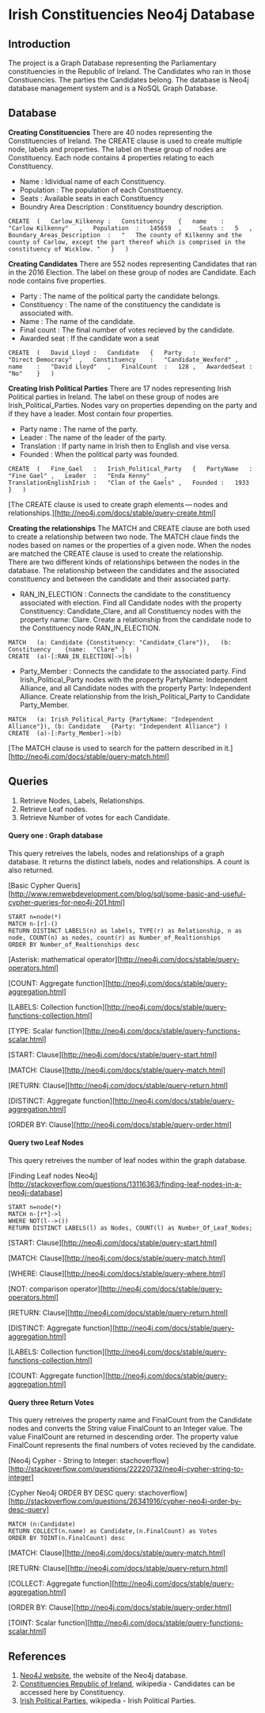 # Irish Constituencies Neo4j Database

## Introduction

The project is a Graph Database representing the Parliamentary constituencies in the Republic of Ireland. The Candidates who ran in those Constiuencies. The parties the Candidates belong. The database is Neo4j database management system and is a NoSQL Graph Database.


## Database

**Creating Constituencies**
There are 40 nodes representing the Constituencies of Ireland. The CREATE clause is used to create multiple node, labels and properties.
The label on these group of nodes are Constituency. Each node contains 4 properties relating to each Constituency.
* Name : Idividual name of each Constituency.
* Population : The population of each Constituency.
* Seats : Available seats in each Constituency
* Boundry Area Description : Constituency boundry description.

```cypher
CREATE	(	Carlow_Kilkenny	:	Constituency	{	name	:	"Carlow Kilkenny"	,	Population	:	145659	,	  Seats	:	5	,	Boundary_Areas_Description	:	"	The county of Kilkenny and the county of Carlow, except the part thereof which is comprised in the constituency of Wicklow.	"	}	)
```

**Creating Candidates**
There are 552 nodes representing Candidates that ran in the 2016 Election. The label on these group of nodes are Candidate. 
Each node contains five properties.
* Party : The name of the political party the candidate belongs.
* Constituency : The name of the constituency the candidate is associated with.
* Name : The name of the candidate.
* Final count : The final number of votes recieved by the candidate.
* Awarded seat : If the candidate won a seat

```cypher
CREATE	(	David_Lloyd	:	Candidate	{	Party	:	"Direct Democracy"	,	Constituency	:	"Candidate_Wexford"	,	name	:	"David Lloyd"	,	FinalCount	:	128	,	AwardedSeat	:	"No"	}	)
```

**Creating Irish Political Parties**
There are 17 nodes representing Irish Political parties in Ireland. The label on these group of nodes are Irish_Political_Parties.
Nodes vary on properties depending on the party and if they have a leader. Most contain four properties.
* Party name : The name of the party.
* Leader : The name of the leader of the party.
* Translation : If party name in Irish then to English and vise versa.
* Founded : When the political party was founded.

```cypher
CREATE	(	Fine_Gael	:	Irish_Political_Party	{	PartyName	:	"Fine Gael"	,	Leader	:	"Enda Kenny"	,	TranslationEnglishIrish	:	"Clan of the Gaels"	,	Founded	:	1933	}	)
```
[The CREATE clause is used to create graph elements — nodes and relationships.][http://neo4j.com/docs/stable/query-create.html]

**Creating the relationships**
The MATCH and CREATE clause are both used to create a relationship between two node. The MATCH claue finds the nodes based on names or the properties of a given node. When the nodes are matched the CREATE clause is used to create the relationship.         
There are two different kinds of relationships between the nodes in the database. The relationship between the candidates and the associated constituency and between the candidate and their associated party.            
* RAN_IN_ELECTION : Connects the candidate to the constituency associated with election.
Find all Candidate nodes with the property Constituency: Candidate_Clare, and all Constituency nodes with the property name: Clare. Create a relationship from the candidate node to the Constituency node RAN_IN_ELECTION.

```cypher
MATCH	(a: Candidate {Constituency: "Candidate_Clare"}),	(b: Constituency	{name:	"Clare"	}	)
CREATE	(a)-[:RAN_IN_ELECTION]->(b)
```
* Party_Member : Connects the candidate to the associated party.
Find Irish_Political_Party nodes with the property PartyName: Independent Alliance, and all Candidate nodes with the property Party: Independent Alliance. Create relationship from the Irish_Political_Party to Candidate Party_Member.

```cypher
MATCH	(a: Irish_Political_Party {PartyName: "Independent Alliance"}),	(b: Candidate	{Party:	"Independent Alliance"}	)
CREATE	(a)-[:Party_Member]->(b)
```
[The MATCH clause is used to search for the pattern described in it.][http://neo4j.com/docs/stable/query-match.html]


## Queries
1. Retrieve Nodes, Labels, Relationships.
2. Retrieve Leaf nodes.
3. Retrieve Number of votes for each Candidate.

#### Query one : Graph database 
This query retreives the labels, nodes and relationships of a graph database. It returns the distinct labels, nodes and relationships. A count is also returned.

[Basic Cypher Queris][http://www.remwebdevelopment.com/blog/sql/some-basic-and-useful-cypher-queries-for-neo4j-201.html]

```cypher
START n=node(*)
MATCH n-[r]-()
RETURN DISTINCT LABELS(n) as labels, TYPE(r) as Relationship, n as node, COUNT(n) as nodes, count(r) as Number_of_Realtionships
ORDER BY Number_of_Realtionships desc
```
[Asterisk: mathematical operator][http://neo4j.com/docs/stable/query-operators.html]

[COUNT: Aggregate function][http://neo4j.com/docs/stable/query-aggregation.html]

[LABELS: Collection function][http://neo4j.com/docs/stable/query-functions-collection.html]

[TYPE: Scalar function][http://neo4j.com/docs/stable/query-functions-scalar.html]

[START: Clause][http://neo4j.com/docs/stable/query-start.html]

[MATCH: Clause][http://neo4j.com/docs/stable/query-match.html]

[RETURN: Clause][http://neo4j.com/docs/stable/query-return.html]

[DISTINCT: Aggregate function][http://neo4j.com/docs/stable/query-aggregation.html]

[ORDER BY: Clause][http://neo4j.com/docs/stable/query-order.html]

#### Query two Leaf Nodes
This query retreives the number of leaf nodes within the graph database.

[Finding Leaf nodes Neo4j][http://stackoverflow.com/questions/13116363/finding-leaf-nodes-in-a-neo4j-database]

```cypher
START n=node(*) 
MATCH n-[r*]->l
WHERE NOT(l-->()) 
RETURN DISTINCT LABELS(l) as Nodes, COUNT(l) as Number_Of_Leaf_Nodes;
```
[START: Clause][http://neo4j.com/docs/stable/query-start.html]

[MATCH: Clause][http://neo4j.com/docs/stable/query-match.html]

[WHERE: Clause][http://neo4j.com/docs/stable/query-where.html]

[NOT: comparison operator][http://neo4j.com/docs/stable/query-operators.html]

[RETURN: Clause][http://neo4j.com/docs/stable/query-return.html]

[DISTINCT: Aggregate function][http://neo4j.com/docs/stable/query-aggregation.html]

[LABELS: Collection function][http://neo4j.com/docs/stable/query-functions-collection.html]

[COUNT: Aggregate function][http://neo4j.com/docs/stable/query-aggregation.html]

#### Query three Return Votes
This query retreives the property name and FinalCount from the Candidate nodes and converts the String value FinalCount to an Integer value. The value FinalCount are returned in descending order. The property value FinalCount represents the final numbers of votes recieved by the candidate.

[Neo4j Cypher - String to Integer: stachoverflow][http://stackoverflow.com/questions/22220732/neo4j-cypher-string-to-integer]

[Cypher Neo4j ORDER BY DESC query: stachoverflow][http://stackoverflow.com/questions/26341916/cypher-neo4j-order-by-desc-query]

```cypher
MATCH (n:Candidate)
RETURN COLLECT(n.name) as Candidate,(n.FinalCount) as Votes
ORDER BY TOINT(n.FinalCount) desc
```

[MATCH: Clause][http://neo4j.com/docs/stable/query-match.html]

[RETURN: Clause][http://neo4j.com/docs/stable/query-return.html]

[COLLECT: Aggregate function][http://neo4j.com/docs/stable/query-aggregation.html]

[ORDER BY: Clause][http://neo4j.com/docs/stable/query-order.html]

[TOINT: Scalar function][http://neo4j.com/docs/stable/query-functions-scalar.html]

## References
1. [Neo4J website](http://neo4j.com/), the website of the Neo4j database.
2. [Constituencies Republic of Ireland](https://en.wikipedia.org/wiki/Parliamentary_constituencies_in_the_Republic_of_Ireland), wikipedia - Candidates can be accessed here by Constituency.
3. [Irish Political Parties](https://en.wikipedia.org/wiki/List_of_political_parties_in_the_Republic_of_Ireland), wikipedia - Irish Political Parties. 
